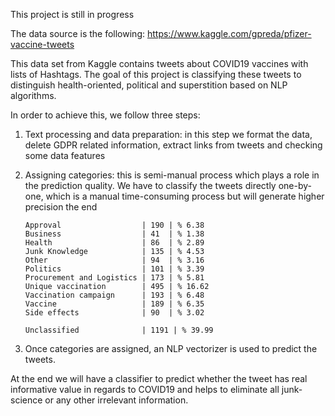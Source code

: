 This project is still in progress

The data source is the following:
https://www.kaggle.com/gpreda/pfizer-vaccine-tweets

This data set from Kaggle contains tweets about COVID19 vaccines with lists of Hashtags. The goal of this project is classifying these tweets to distinguish health-oriented, political and superstition based on NLP algorithms.

In order to achieve this, we follow three steps:

1.	Text processing and data preparation: in this step we format the data, delete GDPR related information, extract links from tweets and checking some data features
    
2.	Assigning categories: this is semi-manual process which plays a role in the prediction quality. We have to classify the tweets directly one-by-one, which is a manual time-consuming process but will generate higher precision the end
        
        Approval                  | 190 | % 6.38 
        Business                  | 41  | % 1.38 
        Health                    | 86  | % 2.89 
        Junk Knowledge            | 135 | % 4.53 
        Other                     | 94  | % 3.16 
        Politics                  | 101 | % 3.39 
        Procurement and Logistics | 173 | % 5.81 
        Unique vaccination        | 495 | % 16.62 
        Vaccination campaign      | 193 | % 6.48 
        Vaccine                   | 189 | % 6.35 
        Side effects              | 90  | % 3.02 

        Unclassified              | 1191 | % 39.99 
    
3.	Once categories are assigned, an NLP vectorizer is used to predict the tweets.

At the end we will have a classifier to predict whether the tweet has real informative value in regards to COVID19 and helps to eliminate all junk-science or any other irrelevant information.

